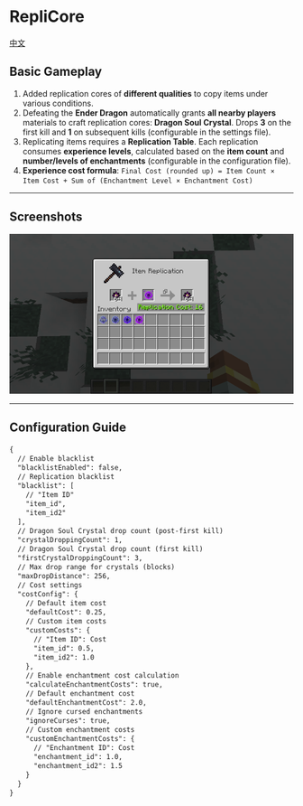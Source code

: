# RepliCore

[中文](README.md)

## Basic Gameplay

1. Added replication cores of **different qualities** to copy items under various conditions.
2. Defeating the **Ender Dragon** automatically grants **all nearby players** materials to craft replication cores: **Dragon Soul Crystal**. Drops **3** on the first kill and **1** on subsequent kills (configurable in the settings file).
3. Replicating items requires a **Replication Table**. Each replication consumes **experience levels**, calculated based on the **item count** and **number/levels of enchantments** (configurable in the configuration file).
4. **Experience cost formula**: `Final Cost (rounded up) = Item Count × Item Cost + Sum of (Enchantment Level × Enchantment Cost)`

---

## Screenshots

![Preview](screenshots/en_us.png)

---

## Configuration Guide

```json5
{
  // Enable blacklist
  "blacklistEnabled": false,
  // Replication blacklist
  "blacklist": [
    // "Item ID"
    "item_id",
    "item_id2"
  ],
  // Dragon Soul Crystal drop count (post-first kill)
  "crystalDroppingCount": 1,
  // Dragon Soul Crystal drop count (first kill)
  "firstCrystalDroppingCount": 3,
  // Max drop range for crystals (blocks)
  "maxDropDistance": 256,
  // Cost settings
  "costConfig": {
    // Default item cost
    "defaultCost": 0.25,
    // Custom item costs
    "customCosts": {
      // "Item ID": Cost
      "item_id": 0.5,
      "item_id2": 1.0
    },
    // Enable enchantment cost calculation
    "calculateEnchantmentCosts": true,
    // Default enchantment cost
    "defaultEnchantmentCost": 2.0,
    // Ignore cursed enchantments
    "ignoreCurses": true,
    // Custom enchantment costs
    "customEnchantmentCosts": {
      // "Enchantment ID": Cost
      "enchantment_id": 1.0,
      "enchantment_id2": 1.5
    }
  }
}
```